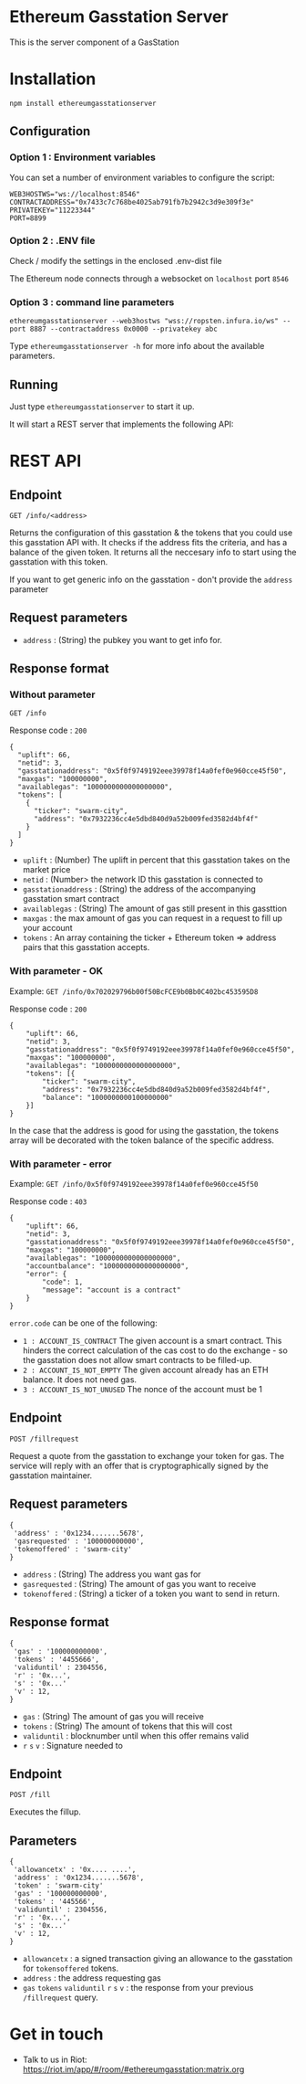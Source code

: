 # Ethereum Gasstation Server

This is the server component of a GasStation

# Installation

`npm install ethereumgasstationserver`

## Configuration

### Option 1 : Environment variables

You can set a number of environment variables to configure the script:

```
WEB3HOSTWS="ws://localhost:8546"
CONTRACTADDRESS="0x7433c7c768be4025ab791fb7b2942c3d9e309f3e"
PRIVATEKEY="11223344"
PORT=8899
```

### Option 2 : .ENV file

Check / modify the settings in the enclosed .env-dist file

The Ethereum node connects through a websocket on `localhost` port `8546`

### Option 3 : command line parameters

```
ethereumgasstationserver --web3hostws "wss://ropsten.infura.io/ws" --port 8887 --contractaddress 0x0000 --privatekey abc
```

Type `ethereumgasstationserver -h` for more info about the available parameters.

## Running

Just type `ethereumgasstationserver` to start it up.

It will start a REST server that implements the following API:


# REST API

## Endpoint
`GET /info/<address>`

Returns the configuration of this gasstation & the tokens that you could use this gasstation API with. It checks if the address fits the criteria, and has a balance of the given token.
It returns all the neccesary info to start using the gasstation with this token.

If you want to get generic info on the gasstation - don't provide the `address` parameter 

## Request parameters
* `address` : (String) the pubkey you want to get info for.

## Response format

### Without parameter
`GET /info`

Response code : `200`

```
{
  "uplift": 66,
  "netid": 3,
  "gasstationaddress": "0x5f0f9749192eee39978f14a0fef0e960cce45f50",
  "maxgas": "100000000",
  "availablegas": "1000000000000000000",
  "tokens": [
    {
      "ticker": "swarm-city",
      "address": "0x7932236cc4e5dbd840d9a52b009fed3582d4bf4f"
    }
  ]
}
```
* `uplift` : (Number)  The uplift in percent that this gasstation takes on the market price
* `netid` : (Number> the network ID this gasstation is connected to
* `gasstationaddress` : (String) the address of the accompanying gasstation smart contract
* `availablegas` : (String) The amount of gas still present in this gassttion
* `maxgas` : the max amount of gas you can request in a request to fill up your account
* `tokens` : An array containing the ticker + Ethereum token => address pairs that this gasstation accepts.

### With parameter - OK
Example: `GET /info/0x702029796b00f50BcFCE9b0Bb0C402bc453595D8`

Response code : `200`

```
{
	"uplift": 66,
	"netid": 3,
	"gasstationaddress": "0x5f0f9749192eee39978f14a0fef0e960cce45f50",
	"maxgas": "100000000",
	"availablegas": "1000000000000000000",
	"tokens": [{
		"ticker": "swarm-city",
		"address": "0x7932236cc4e5dbd840d9a52b009fed3582d4bf4f",
		"balance": "1000000000100000000"
	}]
}
```

In the case that the address is good for using the gasstation, the tokens array will be decorated with the token balance of the specific address.

### With parameter - error

Example: `GET /info/0x5f0f9749192eee39978f14a0fef0e960cce45f50`

Response code : `403`

```
{
	"uplift": 66,
	"netid": 3,
	"gasstationaddress": "0x5f0f9749192eee39978f14a0fef0e960cce45f50",
	"maxgas": "100000000",
	"availablegas": "1000000000000000000",
	"accountbalance": "1000000000000000000",
	"error": {
		"code": 1,
		"message": "account is a contract"
	}
}
```

`error.code` can be one of the following:

* `1 : ACCOUNT_IS_CONTRACT` The given account is a smart contract. This hinders the correct calculation of the cas cost to do the exchange - so the gasstation does not allow smart contracts to be filled-up.
* `2 : ACCOUNT_IS_NOT_EMPTY` The given account already has an ETH balance. It does not need gas.
* `3 : ACCOUNT_IS_NOT_UNUSED` The nonce of the account must be 1



## Endpoint 
`POST /fillrequest`

Request a quote from the gasstation to exchange your token for gas. The service will reply with an offer that is cryptographically signed by the gasstation maintainer.

## Request parameters
```
{
 'address' : '0x1234.......5678',
 'gasrequested' : '100000000000',
 'tokenoffered' : 'swarm-city'
}
```

* `address` : (String) The address you want gas for
* `gasrequested` : (String) The amount of gas you want to receive
* `tokenoffered` : (String) a ticker of a token you want to send in return.

## Response format
```
{
 'gas' : '100000000000',
 'tokens' : '4455666',
 'validuntil' : 2304556,
 'r' : '0x...',
 's' : '0x...'
 'v' : 12,
}
```
* `gas` : (String) The amount of gas you will receive
* `tokens` : (String) The amount of tokens that this will cost
* `validuntil` : blocknumber until when this offer remains valid  
* `r` `s` `v` : Signature needed to  

## Endpoint
`POST /fill`

Executes the fillup.

## Parameters

```
{
 'allowancetx' : '0x.... ....',
 'address' : '0x1234.......5678',
 'token' : 'swarm-city'
 'gas' : '100000000000',
 'tokens' : '445566',
 'validuntil' : 2304556,
 'r' : '0x...',
 's' : '0x...'
 'v' : 12,
}
```
* `allowancetx` : a signed transaction giving an allowance to the gasstation for `tokensoffered` tokens.
* `address` : the address requesting gas
* `gas` `tokens` `validuntil` `r` `s` `v` : the response from your previous `/fillrequest` query.

# Get in touch

- Talk to us in Riot: https://riot.im/app/#/room/#ethereumgasstation:matrix.org


